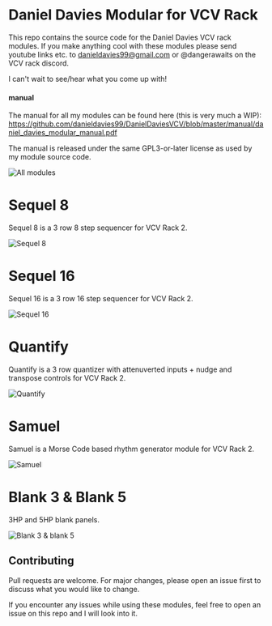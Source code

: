 # Daniel Davies Modular for VCV Rack
This repo contains the source code for the Daniel Davies VCV rack modules. If you make anything cool with these modules please send youtube links etc. to danieldavies99@gmail.com or @dangerawaits on the VCV rack discord.

I can't wait to see/hear what you come up with!

#### manual ####
The manual for all my modules can be found here (this is very much a WIP): 
https://github.com/danieldavies99/DanielDaviesVCV/blob/master/manual/daniel_davies_modular_manual.pdf

The manual is released under the same GPL3-or-later license as used by my module source code.


![All modules](https://i.imgur.com/aRMtW7k.png)

# Sequel 8
Sequel 8 is a 3 row 8 step sequencer for VCV Rack 2.

![Sequel 8](https://i.imgur.com/LFXTCaE.png?1)

# Sequel 16
Sequel 16 is a 3 row 16 step sequencer for VCV Rack 2.

![Sequel 16](https://i.imgur.com/ny7gton.png)

# Quantify
Quantify is a 3 row quantizer with attenuverted inputs + nudge and transpose controls for VCV Rack 2.

![Quantify](https://i.imgur.com/hhlliMw.png)

# Samuel
Samuel is a Morse Code based rhythm generator module for VCV Rack 2.

![Samuel](https://i.imgur.com/jdzElMP.png)

# Blank 3 & Blank 5
3HP and 5HP blank panels.

![Blank 3 & blank 5](https://i.imgur.com/J0giltq.png)

## Contributing
Pull requests are welcome. For major changes, please open an issue first to discuss what you would like to change.

If you encounter any issues while using these modules, feel free to open an issue on this repo and I will look into it.
